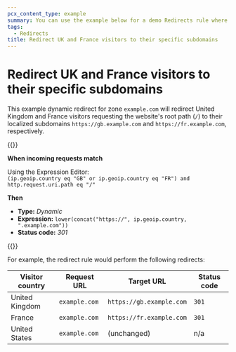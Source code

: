 ```yaml
---
pcx_content_type: example
summary: You can use the example below for a demo Redirects rule where United Kingdom and France visitors requesting the website's `example.com` root path (`/`) are redirected to their localized subdomains `https://gb.example.com` and `https://fr.example.com`, respectively.
tags:
  - Redirects
title: Redirect UK and France visitors to their specific subdomains
---
```


# Redirect UK and France visitors to their specific subdomains

This example dynamic redirect for zone `example.com` will redirect United Kingdom and France visitors requesting the website's root path (`/`) to their localized subdomains `https://gb.example.com` and `https://fr.example.com`, respectively.

{{<example>}}

**When incoming requests match**

Using the Expression Editor:<br>
`(ip.geoip.country eq "GB" or ip.geoip.country eq "FR") and http.request.uri.path eq "/"`

**Then**

* **Type:** _Dynamic_
* **Expression:** `lower(concat("https://", ip.geoip.country, ".example.com"))`
* **Status code:** _301_

{{</example>}}

For example, the redirect rule would perform the following redirects:

Visitor country | Request URL    | Target URL               | Status code
----------------|----------------|--------------------------|------------
United Kingdom  | `example.com` | `https://gb.example.com` | `301`
France          | `example.com` | `https://fr.example.com` | `301`
United States   | `example.com` | (unchanged)              | n/a
